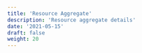 ```yaml
---
title: 'Resource Aggregate'
description: 'Resource aggregate details'
date: '2021-05-15'
draft: false
weight: 20
---
```

